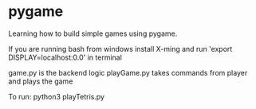 # pygame
Learning how to build simple games using pygame.

If you are running bash from windows install X-ming and run 'export DISPLAY=localhost:0.0' in terminal

game.py is the backend logic
playGame.py takes commands from player and plays the game

To run: python3 playTetris.py
